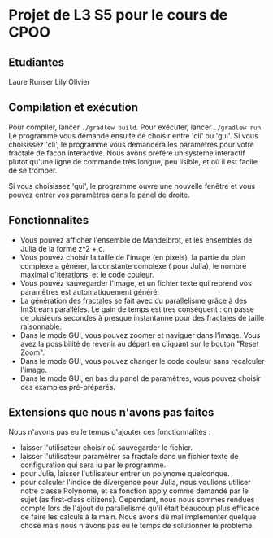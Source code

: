 # Projet de L3 S5 pour le cours de CPOO

## Etudiantes

Laure Runser Lily Olivier

## Compilation et exécution

Pour compiler, lancer `./gradlew build`. Pour exécuter, lancer `./gradlew run`. Le programme vous demande ensuite de
choisir entre 'cli' ou 'gui'. Si vous choisissez 'cli', le programme vous demandera les paramètres pour votre fractale
de facon interactive. Nous avons préféré un systeme interactif plutot qu'une ligne de commande très longue, peu lisible,
et où il est facile de se tromper.

Si vous choisissez 'gui', le programme ouvre une nouvelle fenêtre et vous pouvez entrer vos paramètres dans le panel de
droite.

## Fonctionnalites

- Vous pouvez afficher l'ensemble de Mandelbrot, et les ensembles de Julia de la forme z^2 + c.
- Vous pouvez choisir la taille de l'image (en pixels), la partie du plan complexe a générer, la constante complexe (
  pour Julia), le nombre maximal d'itérations, et le code couleur.
- Vous pouvez sauvegarder l'image, et un fichier texte qui reprend vos paramètres est automatiquement généré.
- La génération des fractales se fait avec du parallelisme grâce à des IntStream parallèles. Le gain de temps est tres
  conséquent : on passe de plusieurs secondes à presque instantanné pour des fractales de taille raisonnable.
- Dans le mode GUI, vous pouvez zoomer et naviguer dans l'image. Vous avez la possibilité de revenir au départ en
  cliquant sur le bouton "Reset Zoom".
- Dans le mode GUI, vous pouvez changer le code couleur sans recalculer l'image.
- Dans le mode GUI, en bas du panel de paramêtres, vous pouvez choisir des examples pré-préparés.

## Extensions que nous n'avons pas faites

Nous n'avons pas eu le temps d'ajouter ces fonctionnalités :

- laisser l'utilisateur choisir où sauvegarder le fichier.
- laisser l'utilisateur paramétrer sa fractale dans un fichier texte de configuration qui sera lu par le programme.
- pour Julia, laisser l'utilisateur entrer un polynome quelconque.
- pour calculer l'indice de divergence pour Julia, nous voulions utiliser notre classe Polynome, et sa fonction apply
  comme demandé par le sujet (as first-class citizens). Cependant, nous nous sommes rendues compte lors de l'ajout du
  parallelisme qu'il était beaucoup plus efficace de faire les calculs à la main. Nous avons dû mal implementer quelque
  chose mais nous n'avons pas eu le temps de solutionner le probleme.